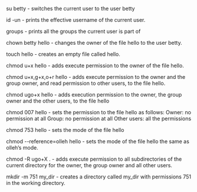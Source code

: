 su betty - switches the current user to the user betty

id -un - prints the effective username of the current user.

groups -  prints all the groups the current user is part of

chown betty hello - changes the owner of the file hello to the user betty.

touch hello - creates an empty file called hello.

chmod u+x hello -  adds execute permission to the owner of the file hello.

chmod u+x,g+x,o+r hello -  adds execute permission to the owner and the group owner, and read permission to other users, to the file hello.

chmod ugo+x hello - adds execution permission to the owner, the group owner and the other users, to the file hello

chmod 007 hello - sets the permission to the file hello as follows:
Owner: no permission at all
Group: no permission at all
Other users: all the permissions

chmod 753 hello - sets the mode of the file hello

chmod --reference=olleh hello - sets the mode of the file hello the same as olleh’s mode. 

chmod -R ugo+X . -  adds execute permission to all subdirectories of the current directory for the owner, the group owner and all other users.

mkdir -m 751 my_dir - creates a directory called my_dir with permissions 751 in the working directory.
